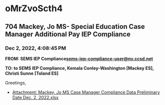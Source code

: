 # oMrZvoScth4
## 704 Mackey, Jo MS- Special Education Case Manager Additional Pay IEP Compliance
### Dec 2, 2022, 4:08:45 PM
**FROM: SEMS IEP Compliance<sems-iep-compliance-user@nv.ccsd.net>**

**TO: to SEMS IEP Compliance, Kemala Conley-Washington [Mackey ES], Christi Sunne [Toland ES]**


Greetings, 

 





* [Attachment: Mackey, Jo MS Case Manager Compliance Data Preliminary Date Dec. 2, 2022.xlsx](oMrZvoScth4-attachment-1.xlsx)
